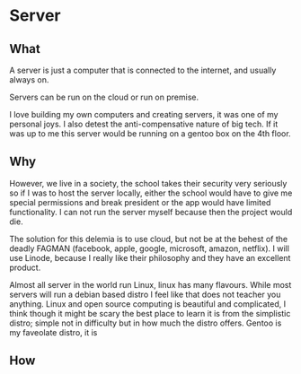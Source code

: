 # Server 

## What
A server is just a computer that is connected to the internet, and usually always on. 

Servers can be run on the cloud or run on premise. 

I love building my own computers and creating servers, it was one of my personal joys. I also detest the anti-compensative nature of big tech. If it was up to me this server would be running on a gentoo box on the 4th floor.

## Why 

However, we live in a society, the school takes their security very seriously so if I was to host the server locally, either the school would have to give me special permissions and break president or the app would have limited functionality. I can not run the server myself because then the project would die. 

The solution for this delemia is to use cloud, but not be at the behest of the deadly FAGMAN (facebook, apple, google, microsoft, amazon, netflix). I will use Linode, because I really like their philosophy and they have an excellent product.  

Almost all server in the world run Linux, linux has many flavours. While most servers will run a debian based distro I feel like that does not teacher you anything. Linux and open source computing is beautiful and complicated, I think though it might be scary the best place to learn it is from the simplistic distro; simple not in difficulty but in how much the distro offers. Gentoo is my faveolate distro, it is 

## How 
